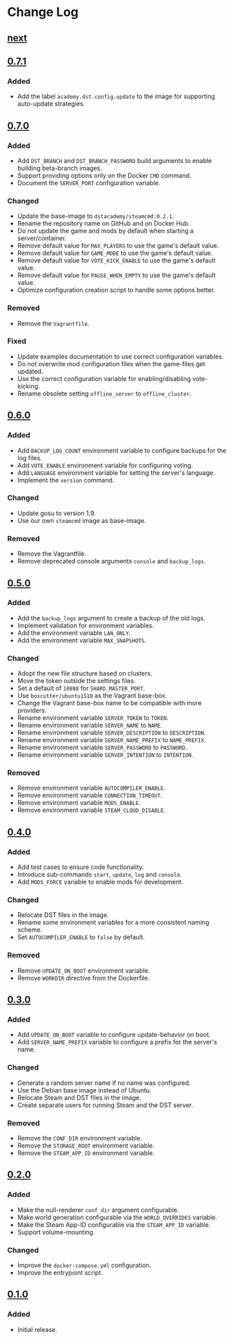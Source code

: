 # Change Log

## [next]

## [0.7.1]

### Added
- Add the label `academy.dst.config.update` to the image for supporting auto-update strategies.

## [0.7.0]

### Added
- Add `DST_BRANCH` and `DST_BRANCH_PASSWORD` build arguments to enable building beta-branch images.
- Support providing options only on the Docker `CMD` command.
- Document the `SERVER_PORT` configuration variable.

### Changed
- Update the base-image to `dstacademy/steamcmd:0.2.1`.
- Rename the repository name on GitHub and on Docker Hub.
- Do not update the game and mods by default when starting a server/container.
- Remove default value for `MAX_PLAYERS` to use the game's default value.
- Remove default value for `GAME_MODE` to use the game's default value.
- Remove default value for `VOTE_KICK_ENABLE` to use the game's default value.
- Remove default value for `PAUSE_WHEN_EMPTY` to use the game's default value.
- Optimize configuration creation script to handle some options better.

### Removed
- Remove the `Vagrantfile`.

### Fixed
- Update examples documentation to use correct configuration variables.
- Do not overwrite mod configuration files when the game-files get updated.
- Use the correct configuration variable for enabling/disabling vote-kicking.
- Rename obsolete setting `offline_server` to `offline_cluster`.

## [0.6.0]

### Added
- Add `BACKUP_LOG_COUNT` environment variable to configure backups for the log files.
- Add `VOTE_ENABLE` environment variable for configuring voting.
- Add `LANGUAGE` environment variable for setting the server's language.
- Implement the `version` command.

### Changed
- Update gosu to version 1.9.
- Use our own `steamcmd` image as base-image.

### Removed
- Remove the Vagrantfile.
- Remove deprecated console arguments `console` and `backup_logs`.

## [0.5.0]

### Added
- Add the `backup_logs` argument to create a backup of the old logs.
- Implement validation for environment variables.
- Add the environment variable `LAN_ONLY`.
- Add the environment variable `MAX_SNAPSHOTS`.

### Changed
- Adopt the new file structure based on clusters.
- Move the token outside the settings files.
- Set a default of `10888` for `SHARD_MASTER_PORT`.
- Use `boxcutter/ubuntu1510` as the Vagrant base-box.
- Change the Vagrant base-box name to be compatible with more providers.
- Rename environment variable `SERVER_TOKEN` to `TOKEN`.
- Rename environment variable `SERVER_NAME` to `NAME`.
- Rename environment variable `SERVER_DESCRIPTION` to `DESCRIPTION`.
- Rename environment variable `SERVER_NAME_PREFIX` to `NAME_PREFIX`.
- Rename environment variable `SERVER_PASSWORD` to `PASSWORD`.
- Rename environment variable `SERVER_INTENTION` to `INTENTION`.

### Removed
- Remove environment variable `AUTOCOMPILER_ENABLE`.
- Remove environment variable `CONNECTION_TIMEOUT`.
- Remove environment variable `MODS_ENABLE`.
- Remove environment variable `STEAM_CLOUD_DISABLE`.

## [0.4.0]

### Added
- Add test cases to ensure code functionality.
- Introduce sub-commands `start`, `update`, `log` and `console`.
- Add `MODS_FORCE` variable to enable mods for development.

### Changed
- Relocate DST files in the image.
- Rename some environment variables for a more consistent naming scheme.
- Set `AUTOCOMPILER_ENABLE` to `false` by default.

### Removed
- Remove `UPDATE_ON_BOOT` environment variable.
- Remove `WORKDIR` directive from the Dockerfile.

## [0.3.0]

### Added
- Add `UPDATE_ON_BOOT` variable to configure update-behavior on boot.
- Add `SERVER_NAME_PREFIX` variable to configure a prefix for the server's name.

### Changed
- Generate a random server name if no name was configured.
- Use the Debian base image instead of Ubuntu.
- Relocate Steam and DST files in the image.
- Create separate users for running Steam and the DST server.

### Removed
- Remove the `CONF_DIR` environment variable.
- Remove the `STORAGE_ROOT` environment variable.
- Remove the `STEAM_APP_ID` environment variable.

## [0.2.0]

### Added
- Make the null-renderer `conf_dir` argument configurable.
- Make world generation configurable via the `WORLD_OVERRIDES` variable.
- Make the Steam App-ID configurable via the `STEAM_APP_ID` variable.
- Support volume-mounting.

### Changed
- Improve the `docker-compose.yml` configuration.
- Improve the entrypoint script.

## [0.1.0]

### Added
- Initial release.

[next]: https://github.com/dst-academy/docker-dontstarvetogether/compare/v0.7.1...HEAD
[0.7.1]: https://github.com/dst-academy/docker-dontstarvetogether/compare/v0.7.0...v0.7.1
[0.7.0]: https://github.com/dst-academy/docker-dontstarvetogether/compare/v0.6.0...v0.7.0
[0.6.0]: https://github.com/dst-academy/docker-dontstarvetogether/compare/v0.5.0...v0.6.0
[0.5.0]: https://github.com/dst-academy/docker-dontstarvetogether/compare/v0.4.0...v0.5.0
[0.4.0]: https://github.com/dst-academy/docker-dontstarvetogether/compare/v0.3.0...v0.4.0
[0.3.0]: https://github.com/dst-academy/docker-dontstarvetogether/compare/v0.2.0...v0.3.0
[0.2.0]: https://github.com/dst-academy/docker-dontstarvetogether/compare/v0.1.0...v0.2.0
[0.1.0]: https://github.com/dst-academy/docker-dontstarvetogether/compare/da19beb5479033b82dd6dc1200bb0cf6724904c3...v0.1.0
